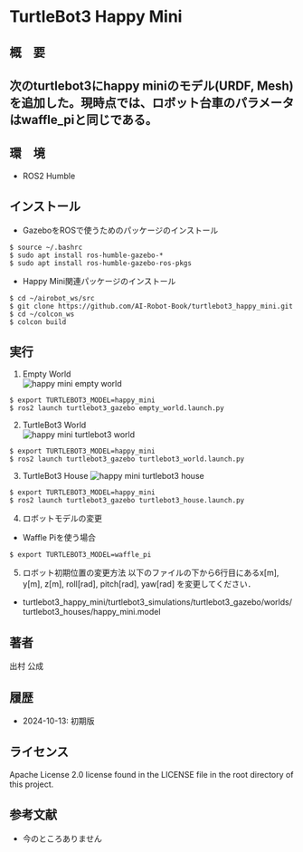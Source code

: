 # TurtleBot3 Happy Mini 
## 概　要
次のturtlebot3にhappy miniのモデル(URDF, Mesh)を追加した。現時点では、ロボット台車のパラメータはwaffle_piと同じである。  
- 

## 環　境  
- ROS2 Humble

## インストール  
- GazeboをROSで使うためのパッケージのインストール
```
$ source ~/.bashrc
$ sudo apt install ros-humble-gazebo-*
$ sudo apt install ros-humble-gazebo-ros-pkgs
```
- Happy Mini関連パッケージのインストール
```
$ cd ~/airobot_ws/src
$ git clone https://github.com/AI-Robot-Book/turtlebot3_happy_mini.git
$ cd ~/colcon_ws
$ colcon build 
```


## 実行
1. Empty World  
![happy mini empty world](https://github.com/demulab/happy_mini_turtlebot3_sim/blob/main/happy_mini_empty_world.png "happy mini empty world")

```
$ export TURTLEBOT3_MODEL=happy_mini
$ ros2 launch turtlebot3_gazebo empty_world.launch.py
```

2. TurtleBot3 World  
![happy mini turtlebot3 world](https://github.com/demulab/happy_mini_turtlebot3_sim/blob/main/happy_mini_turtlebot3_world.png "happy mini turtlebot3 world")
```
$ export TURTLEBOT3_MODEL=happy_mini
$ ros2 launch turtlebot3_gazebo turtlebot3_world.launch.py
```

3. TurtleBot3 House
![happy mini turtlebot3 house](https://github.com/demulab/happy_mini_turtlebot3_sim/blob/main/happy_mini_house.png "happy mini turtlebot3 house")
```
$ export TURTLEBOT3_MODEL=happy_mini
$ ros2 launch turtlebot3_gazebo turtlebot3_house.launch.py
```
4. ロボットモデルの変更
- Waffle Piを使う場合
```
$ export TURTLEBOT3_MODEL=waffle_pi
```

5. ロボット初期位置の変更方法
以下のファイルの下から6行目にある<pose>x[m], y[m], z[m], roll[rad], pitch[rad], yaw[rad]</pose>
を変更してください．
- turtlebot3_happy_mini/turtlebot3_simulations/turtlebot3_gazebo/worlds/turtlebot3_houses/happy_mini.model



## 著者
出村 公成

## 履歴
- 2024-10-13: 初期版

## ライセンス
Apache License 2.0 license found in the LICENSE file in the root directory of this project.


## 参考文献
- 今のところありません
